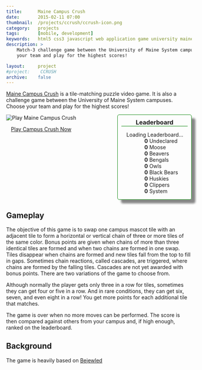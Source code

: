 ```yaml
---
title:      Maine Campus Crush
date:       2015-02-11 07:00
thumbnail:  /projects/ccrush/ccrush-icon.png
category:   projects
tags:       [mobile, development]
keywords:   html5 css3 javascript web application game university maine system campuses usm uma umm umaine umf umfk umm umpi ums
description: >
    Match-3 challenge game between the University of Maine System campuses. Choose
    your team and play for the highest scores!

layout:     project
#project:    CCRUSH
archive:    false
---
```

[Maine Campus Crush][campuscrush] is a tile-matching puzzle video game. It is also a
challenge game between the University of Maine System campuses. Choose
your team and play for the highest scores!

<style>
#leaderboard {
	display: inline-block;
	float: right;
	border: 1px solid green;
	border-radius: 5px;
	width: 200px;
	box-shadow: 10px 10px 5px #888888;
}

#leaderboard h3 {
	text-align: center;
	border-bottom: 1px solid green;
	margin: 10;
}

#scores {
	list-style-type: none;
}

#scores li p {
	display: inline-block;
	margin: 0;
}

.score {
	display: inline-block;
	width: 33%;
	text-align: right;
	font-weight: bold;
}
</style>

<div id="playgame" style="float: left;">
        <img src="{{"/projects/ccrush/ccrush-1.png"|prepend:site.assetsurl}}"
            alt="Play Maine Campus Crush"/>
        <br/>
        <a href="http://stephenhouser.com/MaineCampusCrush">
        <p align="center">Play Campus Crush Now</p>
        </a>
</div>
<div id="leaderboard">
	<h3>Leaderboard</h3>
	<ul id="scores">
		<li class="loading">Loading Leaderboard...</li>
		<li class="team0"><span class="score">0</span> <p>Undeclared</p></li>
		<li class="team1"><span class="score">0</span> <p>Moose</p></li>
		<li class="team2"><span class="score">0</span> <p>Beavers</p></li>
		<li class="team3"><span class="score">0</span> <p>Bengals</p></li>
		<li class="team4"><span class="score">0</span> <p>Owls</p></li>
		<li class="team5"><span class="score">0</span> <p>Black Bears</p></li>
		<li class="team6"><span class="score">0</span> <p>Huskies</p></li>
		<li class="team7"><span class="score">0</span> <p>Clippers</p></li>
		<li class="team8"><span class="score">0</span> <p>System</p></li>
	</ul>
</div>
<div style="clear: both;">
</div>

## Gameplay

The objective of this game is to swap one campus mascot tile with an
adjacent tile to form a horizontal or vertical chain of three or more
tiles of the same color. Bonus points are given when chains of more than
three identical tiles are formed and when two chains are formed in one
swap. Tiles disappear when chains are formed and new tiles fall from the
top to fill in gaps. Sometimes chain reactions, called cascades, are
triggered, where chains are formed by the falling tiles. Cascades are
not yet awarded with bonus points. There are two variations of the game
to choose from.

Although normally the player gets only three in a row for tiles,
sometimes they can get four or five in a row. And in rare conditions,
they can get six, seven, and even eight in a row! You get more points
for each additional tile that matches.

The game is over when no more moves can be performed. The score is
then compared against others from your campus and, if high enough,
ranked on the leaderboard.

## Background

The game is heavily based on [Bejewled][bejewled]

<script type="application/x-javascript"
	src="https://cdnjs.cloudflare.com/ajax/libs/jquery/2.1.3/jquery.min.js"></script>
<script>
var scoreURL = "https://script.google.com/macros/s/AKfycbwBINdsC6ygyp2ojzFboO_cRxvS0U1joxWfUkNhfT-XDHiK_kU/exec";

function loadScores() {
	var teams = 8;

    // Send out a request to get leaderboard data from the "server"
    $.ajax({
        url: scoreURL,
        cache : false,
        dataType: 'jsonp',
        success: function(data) {
			// Modify the leaderboard DOM elements
			var leaderboard = data.leaderboard;
			for (var team = 0; team < teams; team++) {
				var teamData = leaderboard[team];
				var scoreSpan = $('#scores ' + '.team' + team + ' .score');
				scoreSpan.text(teamData.score);
			}

            $('#scores ' + '.loading').hide();

			/* Sort the leaderboard */
			var ul = $('ul#scores');
			var	li = ul.children('li');

			li.detach().sort(function(a,b) {
				var scoreA = parseInt($(a).children('.score').text());
				var scoreB = parseInt($(b).children('.score').text());
				return scoreB - scoreA;
			});

			ul.append(li);
        },
        error: function(e) {
            console.log(e);
        }
    });
}

loadScores();
</script>

 [campuscrush]: http://people.usm.maine.edu/houser/CampusCrush/
 [mainecampuscrush]: http://stephenhouser.com/MaineCampusCrush
 [bejewled]:    http://en.wikipedia.org/wiki/Bejeweled
